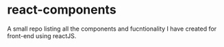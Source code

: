 # react-components
A small repo listing all the components and fucntionality I have created for front-end using reactJS.
